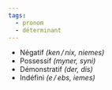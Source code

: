 ```yaml
---
tags:
  - pronom
  - déterminant
---
```


- Négatif _(ken / nix, niemes)_
- Possessif *(myner, syni)*
- Démonstratif *(der, dis)*
- Indéfini *(e / ebs, iemes)*